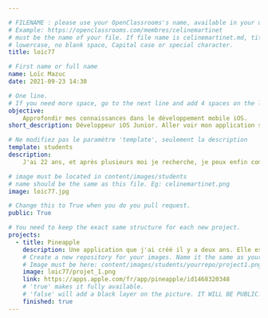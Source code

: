 ```yaml
---

# FILENAME : please use your OpenClassrooms's name, available in your url.
# Example: https://openclassrooms.com/membres/celinemartinet
# must be the name of your file. If file name is celinemartinet.md, title is celinemartinet.
# lowercase, no blank space, Capital case or special character.
title: loic77

# First name or full name
name: Loïc Mazuc
date: 2021-09-23 14:30

# One line.
# If you need more space, go to the next line and add 4 spaces on the left, as in 'description'.
objective:
    Approfondir mes connaissances dans le développement mobile iOS.
short_description: Développeur iOS Junior. Aller voir mon application sur AppleStore : Pineapple !

# Ne modifiez pas le paramètre 'template', seulement la description
template: students
description: 
    J'ai 22 ans, et après plusieurs moi je recherche, je peux enfin commencer mon alternance !

# image must be located in content/images/students
# name should be the same as this file. Eg: celinemartinet.png
image: loic77.jpg

# Change this to True when you do you pull request.
public: True

# You need to keep the exact same structure for each new project.
projects:
  - title: Pineapple
    description: Une application que j'ai créé il y a deux ans. Elle est destinée aux étudiants, lycéens, collégiens... Elle permet d'inscrire son emploi du temps, ses devoirs, ses notes ou même ses cours !
    # Create a new repository for your images. Name it the same as your nickname and profile picture.
    # Image must be here: content/images/students/yourrepo/project1.png
    image: loic77/projet_1.png
    link: https://apps.apple.com/fr/app/pineapple/id1468320348
    # 'true' makes it fully available.
    # 'false' will add a black layer on the picture. IT WILL BE PUBLIC!
    finished: true
---
```

